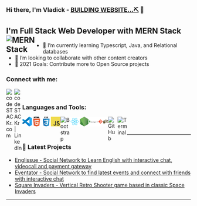 ### Hi there, I'm Vladick - [BUILDING WEBSITE...⛏️][website] 👋


## I'm Full Stack Web Developer with MERN Stack <img align="left" alt="MERN Stack" width="100px" src="https://drek4537l1klr.cloudfront.net/jain/v-1/Figures/MERN.png" />

- 🌱 I’m currently learning Typescript, Java, and Relational databases
- 👯 I’m looking to collaborate with other content creators
- 🥅 2021 Goals: Contribute more to Open Source projects

### Connect with me:

[<img align="left" alt="codeSTACKr.com" width="22px" src="https://www.isani.com.my/my/wp-content/uploads/2019/09/kisspng-computer-icons-symbol-clip-art-website-logo-5b0c99a72da004.2539804115275524231869.png" />][website]
[<img align="left" alt="codeSTACKr | LinkedIn" width="22px" src="https://mekes.com/app/uploads/2020/12/linkedin-logo.png" />][linkedin]

<br />

### Languages and Tools:

<img align="left" alt="Visual Studio Code" width="26px" src="https://raw.githubusercontent.com/github/explore/80688e429a7d4ef2fca1e82350fe8e3517d3494d/topics/visual-studio-code/visual-studio-code.png" />
<img align="left" alt="HTML5" width="26px" src="https://raw.githubusercontent.com/github/explore/80688e429a7d4ef2fca1e82350fe8e3517d3494d/topics/html/html.png" />
<img align="left" alt="CSS3" width="26px" src="https://raw.githubusercontent.com/github/explore/80688e429a7d4ef2fca1e82350fe8e3517d3494d/topics/css/css.png" />
<img align="left" alt="JavaScript" width="26px" src="https://raw.githubusercontent.com/github/explore/80688e429a7d4ef2fca1e82350fe8e3517d3494d/topics/javascript/javascript.png" />
<img align="left" alt="Bootstrap" width="26px" src="https://www.mycoderweb.com/wp-content/uploads/2018/05/bootstrap-logo.png" />
<img align="left" alt="React" width="26px" src="https://raw.githubusercontent.com/github/explore/80688e429a7d4ef2fca1e82350fe8e3517d3494d/topics/react/react.png" />
<img align="left" alt="Node.js" width="26px" src="https://raw.githubusercontent.com/github/explore/80688e429a7d4ef2fca1e82350fe8e3517d3494d/topics/nodejs/nodejs.png" />
<img align="left" alt="MongoDB" width="26px" src="https://raw.githubusercontent.com/github/explore/80688e429a7d4ef2fca1e82350fe8e3517d3494d/topics/mongodb/mongodb.png" />
<img align="left" alt="Git" width="26px" src="https://raw.githubusercontent.com/github/explore/80688e429a7d4ef2fca1e82350fe8e3517d3494d/topics/git/git.png" />
<img align="left" alt="GitHub" width="26px" src="https://icons-for-free.com/iconfiles/png/512/developers+github+github+logo+web+design+web+development+icon-1320196083747626912.png" />
<img align="left" alt="Terminal" width="26px" src="https://2.bp.blogspot.com/-K6OX_DJBHl0/Vms2vUM7PII/AAAAAAAAA4M/QCNAHS_RLeY/s1600/Terminal-icon.png" />

<br />
<br />

---

### 📕 Latest Projects

<!-- BLOG-POST-LIST:START -->
- [Englissue - Social Network to Learn English with interactive chat, videocall and payment gateway](https://englissue.herokuapp.com)
- [Eventator - Social Network to find latest events and connect with friends with interactive chat](https://eventator.herokuapp.com)
- [Square Invaders - Vertical Retro Shooter game based in classic Space Invaders](https://vladickweb.github.io/square-invaders/)
<!-- BLOG-POST-LIST:END -->

---



[website]: https://github.com/vladickweb
[linkedin]: https://linkedin.com/in/vladick-kapkan
